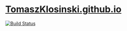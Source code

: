 # [TomaszKlosinski.github.io](https://TomaszKlosinski.github.io/)

[![Build Status](https://cloud.drone.io/api/badges/TomaszKlosinski/TomaszKlosinski.github.io/status.svg)](https://cloud.drone.io/TomaszKlosinski/TomaszKlosinski.github.io)
